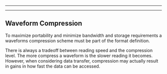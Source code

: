 ___

___

## Waveform Compression

To maximize portability and minimize bandwidth and storage requirements a waveforms compression scheme must be part of the format definition. 

There is always a tradeoff between reading speed and the compression level. The more compress a waveform is the slower reading it becomes. However, when considering data transfer, compression may actually result in gains in how fast the data can be accessed. 
<!--stackedit_data:
eyJoaXN0b3J5IjpbMTk4MTA5NzM3OCwtMTMxNDE2OTM2NSwxNj
UyNzc5NjY3XX0=
-->